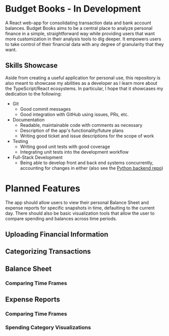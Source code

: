 # Budget Books - In Development

A React web-app for consolidating transaction data and bank account balances. Budget Books aims to be a central place to analyze personal finance in a simple, straightforward way while providing users that want more customization in their analysis tools to dig deeper. It empowers users to take control of their financial data with any degree of granularity that they want.

## Skills Showcase

Aside from creating a useful application for personal use, this repository is also meant to showcase my abilities as a developer as I learn more about the TypeScript/React ecosystems. In particular, I hope that it showcases my dedication to the following:

- Git
  - Good commit messages
  - Good integration with GitHub using issues, PRs, etc.
- Documentation
  - Readable, maintainable code with comments as necessary
  - Description of the app's functionality/future plans
  - Writing good ticket and issue descriptions for the scope of work
- Testing
  - Writing good unit tests with good coverage
  - Integrating unit tests into the development workflow
- Full-Stack Development
  - Being able to develop front and back end systems concurrently, accounting for changes in either (also see the [Python backend repo](https://github.com/LukasErekson/budget-books-backend))

# Planned Features

The app should allow users to view their personal Balance Sheet and expense reports for specific snapshots in time, defaulting to the current day. There should also be basic visualization tools that allow the user to compare spending and balances across time periods.

## Uploading Financial Information

## Categorizing Transactions

## Balance Sheet

### Comparing Time Frames

## Expense Reports

### Comparing Time Frames

### Spending Category Visualizations
